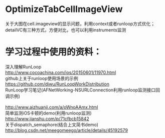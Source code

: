 # OptimizeTabCellImageView
关于大图在cell.imageview的显示问题，利用context或者runloop方式优化；detailVC有三种方式，方便对比，也可以利用instruments监测
# 学习过程中使用的资料：
深入理解RunLoop<br>
http://www.cocoachina.com/ios/20150601/11970.html</br>
github上关于runloop使用场景的示例<br>
https://github.com/diwu/RunLoopWorkDistribution</br>
RunLoop学习笔记(AFNetWorking-NSURLConnection利用runloop监测接口回调示例)<br>         
http://www.aizhuanji.com/a/oWnoAAmx.html</br>
简单监测iOS卡顿的demo(利用runloop监测)    <br>
http://www.jianshu.com/p/71cfbcb15842</br>
关于dispatch_semaphore(结合上文简书demo)<br>
http://blog.csdn.net/meegomeego/article/details/45192579</br>
